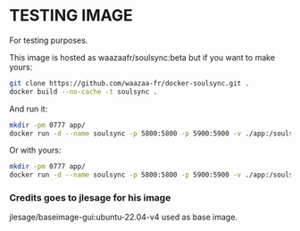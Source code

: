 # TESTING IMAGE

For testing purposes.

This image is hosted as waazaafr/soulsync:beta but if you want to make yours:

```bash
git clone https://github.com/waazaa-fr/docker-soulsync.git .
docker build --no-cache -t soulsync .
```

And run it:
```bash
mkdir -pm 0777 app/
docker run -d --name soulsync -p 5800:5800 -p 5900:5900 -v ./app:/soulsync waazaafr/soulsync:beta
```

Or with yours:
```bash
mkdir -pm 0777 app/
docker run -d --name soulsync -p 5800:5800 -p 5900:5900 -v ./app:/soulsync soulsync
```


### Credits goes to jlesage for his image 
jlesage/baseimage-gui:ubuntu-22.04-v4 used as base image.